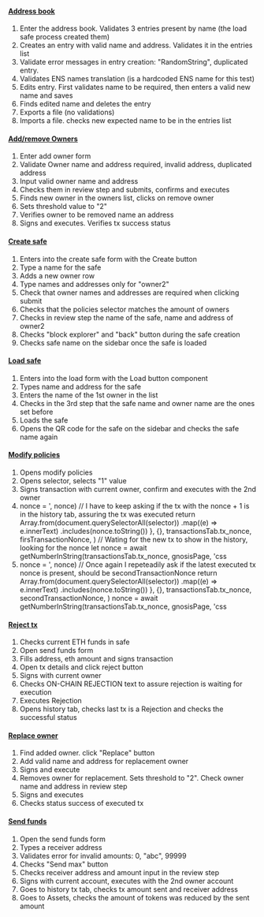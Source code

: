 #### [Address book](./../src/address_book.test.js)
1. Enter the address book. Validates 3 entries present by name (the load safe process created them)  
2. Creates an entry with valid name and address. Validates it in the entries list  
3. Validate error messages in entry creation: "RandomString", duplicated entry.  
4. Validates ENS names translation (is a hardcoded ENS name for this test)  
5. Edits entry. First validates name to be required, then enters a valid new name and saves  
6. Finds edited name and deletes the entry  
7. Exports a file (no validations)  
8. Imports a file. checks new expected name to be in the entries list  
  
#### [Add/remove Owners](./../src/add_remove_owner.test.js)
1. Enter add owner form  
2. Validate Owner name and address required, invalid address, duplicated address  
3. Input valid owner name and address  
4. Checks them in review step and submits, confirms and executes  
5. Finds new owner in the owners list, clicks on remove owner  
6. Sets threshold value to "2"  
7. Verifies owner to be removed name an address  
8. Signs and executes. Verifies tx success status  
  
#### [Create safe](./../src/create_safe.test.js)
1. Enters into the create safe form with the Create button  
2. Type a name for the safe  
3. Adds a new owner row  
4. Type names and addresses only for "owner2"  
5. Check that owner names and addresses are required when clicking submit  
6. Checks that the policies selector matches the amount of owners  
7. Checks in review step the name of the safe, name and address of owner2  
8. Checks "block explorer" and "back" button during the safe creation  
9. Checks safe name on the sidebar once the safe is loaded  
  
#### [Load safe](./../src/load_safe.test.js)
1. Enters into the load form with the Load button component  
2. Types name and address for the safe  
3. Enters the name of the 1st owner in the list  
4. Checks in the 3rd step that the safe name and owner name are the ones set before  
5. Loads the safe  
6. Opens the QR code for the safe on the sidebar and checks the safe name again  
  
#### [Modify policies](./../src/modify_policies.test.js)
1. Opens modify policies  
2. Opens selector, selects "1" value  
3. Signs transaction with current owner, confirm and executes with the 2nd owner  
4. nonce = ', nonce)
        // I have to keep asking if the tx with the nonce + 1 is in the history tab, assuring the tx was executed
        return Array.from(document.querySelectorAll(selector))
          .map((e) => e.innerText)
          .includes(nonce.toString())
      },
      {},
      transactionsTab.tx_nonce,
      firsTransactionNonce,
    )
    // Wating for the new tx to show in the history, looking for the nonce
    let nonce = await getNumberInString(transactionsTab.tx_nonce, gnosisPage, 'css  
5. nonce = ', nonce)
        // Once again I repeteadily ask if the latest executed tx nonce is present, should be secondTransactionNonce
        return Array.from(document.querySelectorAll(selector))
          .map((e) => e.innerText)
          .includes(nonce.toString())
      },
      {},
      transactionsTab.tx_nonce,
      secondTransactionNonce,
    )
    nonce = await getNumberInString(transactionsTab.tx_nonce, gnosisPage, 'css  
  
#### [Reject tx](./../src/reject_tx.test.js)
1. Checks current ETH funds in safe  
2. Open send funds form  
3. Fills address, eth amount and signs transaction  
4. Open tx details and click reject button  
5. Signs with current owner  
6. Checks ON-CHAIN REJECTION text to assure rejection is waiting for execution  
7. Executes Rejection  
8. Opens history tab, checks last tx is a Rejection and checks the successful status  
  
#### [Replace owner](./../src/replace_owners.test.js)
1. Find added owner. click "Replace" button  
2. Add valid name and address for replacement owner  
3. Signs and execute  
4. Removes owner for replacement. Sets threshold to "2". Check owner name and address in review step  
5. Signs and executes  
6. Checks status success of executed tx  
  
#### [Send funds](./../src/send_funds.test.js)
1. Open the send funds form  
2. Types a receiver address  
3. Validates error for invalid amounts: 0, "abc", 99999  
4. Checks "Send max" button  
5. Checks receiver address and amount input in the review step  
6. Signs with current account, executes with the 2nd owner account  
7. Goes to history tx tab, checks tx amount sent and receiver address  
8. Goes to Assets, checks the amount of tokens was reduced by the sent amount  
  
